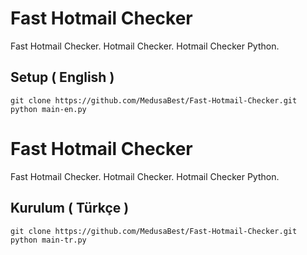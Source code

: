 # Fast Hotmail Checker
Fast Hotmail Checker. Hotmail Checker. Hotmail Checker Python.
## Setup ( English )
```
git clone https://github.com/MedusaBest/Fast-Hotmail-Checker.git
python main-en.py
```


# Fast Hotmail Checker
Fast Hotmail Checker. Hotmail Checker. Hotmail Checker Python.
## Kurulum ( Türkçe )
```
git clone https://github.com/MedusaBest/Fast-Hotmail-Checker.git
python main-tr.py
```
